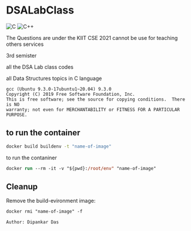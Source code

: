 # DSALabClass
![C](https://img.shields.io/badge/c-%2300599C.svg?style=for-the-badge&logo=c&logoColor=white)   ![C++](https://img.shields.io/badge/c++-%2300599C.svg?style=for-the-badge&logo=c%2B%2B&logoColor=white)

The Questions are under the KIIT CSE 2021
cannot be use for teaching others services

3rd semister

all the DSA Lab class codes

all Data Structures topics in C language
```
gcc (Ubuntu 9.3.0-17ubuntu1~20.04) 9.3.0
Copyright (C) 2019 Free Software Foundation, Inc.
This is free software; see the source for copying conditions.  There is NO
warranty; not even for MERCHANTABILITY or FITNESS FOR A PARTICULAR PURPOSE.
```

## to run the container
```bash
docker build buildenv -t "name-of-image"
```
to run the contaniner
```ps
docker run --rm -it -v "${pwd}:/root/env" "name-of-image" 
```
## Cleanup

Remove the build-evironment image:
```ps
docker rmi "name-of-image" -f
```

`Author: Dipankar Das`
